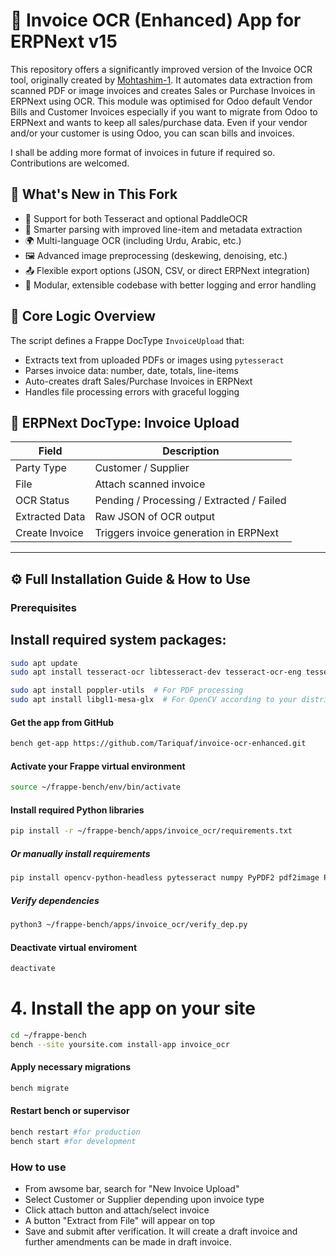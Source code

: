 # 📄 Invoice OCR (Enhanced) App for ERPNext v15 

This repository offers a significantly improved version of the Invoice OCR tool, originally created by [Mohtashim-1](https://github.com/Mohtashim-1/Invoice-OCR). It automates data extraction from scanned PDF or image invoices and creates Sales or Purchase Invoices in ERPNext using OCR. This module was optimised for Odoo default Vendor Bills and Customer Invoices especially if you want to migrate from Odoo to ERPNext and wants to keep all sales/purchase data. Even if your vendor and/or your customer is using Odoo, you can scan bills and invoices.

I shall be adding more format of invoices in future if required so. Contributions are welcomed. 

## 🚀 What's New in This Fork

- 🔁 Support for both Tesseract and optional PaddleOCR
- 🧾 Smarter parsing with improved line-item and metadata extraction
- 🌍 Multi-language OCR (including Urdu, Arabic, etc.)
- 🖼️ Advanced image preprocessing (deskewing, denoising, etc.)
- 📤 Flexible export options (JSON, CSV, or direct ERPNext integration)
- 🧱 Modular, extensible codebase with better logging and error handling

## 🧠 Core Logic Overview

The script defines a Frappe DocType `InvoiceUpload` that:

- Extracts text from uploaded PDFs or images using `pytesseract`
- Parses invoice data: number, date, totals, line-items
- Auto-creates draft Sales/Purchase Invoices in ERPNext
- Handles file processing errors with graceful logging

## 📂 ERPNext DocType: Invoice Upload

| Field            | Description                                |
|------------------|--------------------------------------------|
| Party Type       | Customer / Supplier                        |
| File             | Attach scanned invoice                     |
| OCR Status       | Pending / Processing / Extracted / Failed  |
| Extracted Data   | Raw JSON of OCR output                     |
| Create Invoice   | Triggers invoice generation in ERPNext     |

---

## ⚙️ Full Installation Guide & How to Use

### Prerequisites

## Install required system packages:

```bash
sudo apt update
sudo apt install tesseract-ocr libtesseract-dev tesseract-ocr-eng tesseract-ocr-urd
```
```bash
sudo apt install poppler-utils  # For PDF processing
sudo apt install libgl1-mesa-glx  # For OpenCV according to your distribution
```
#### Get the app from GitHub
```bash
bench get-app https://github.com/Tariquaf/invoice-ocr-enhanced.git
```

#### Activate your Frappe virtual environment
```bash
source ~/frappe-bench/env/bin/activate
```
#### Install required Python libraries
```bash
pip install -r ~/frappe-bench/apps/invoice_ocr/requirements.txt
```
##### Or manually install requirements
```bash
pip install opencv-python-headless pytesseract numpy PyPDF2 pdf2image Pillow requests rapidfuzz openpyxl
```
##### Verify dependencies
```bash
python3 ~/frappe-bench/apps/invoice_ocr/verify_dep.py
```
#### Deactivate virtual enviroment
```bash
deactivate
```
# 4. Install the app on your site
```bash
cd ~/frappe-bench
bench --site yoursite.com install-app invoice_ocr
```
#### Apply necessary migrations
```bash
bench migrate
```
#### Restart bench or supervisor
```bash
bench restart #for production
bench start #for development
```
### How to use
- From awsome bar, search for "New Invoice Upload"
- Select Customer or Supplier depending upon invoice type
- Click attach button and attach/select invoice
- A button "Extract from File" will appear on top
- Save and submit after verification. It will create a draft invoice and further amendments can be made in draft invoice.

